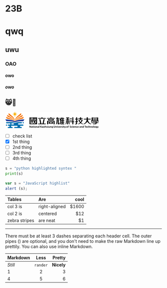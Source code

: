 # 23B
# qwq
## uwu
### OAO
#### owo
##### owo
😸🔄
----
![NKUST](logo.png "高科大")

- [ ] check list
- [X] 1st thing
- [ ] 2nd thing
- [ ] 3rd thing
- [ ] 4th thing

```python
s = "python highlighted syntex "
print(s)
```

```js
var s = "JavaScript highlist"
alert (s);
```
|     Tables    |      Are      |  cool  |
| :---------- | :----------- | ------: |
| col 3 is      | right-aligned	|  $1600 |
| col 2 is      |    centered   |    $12 |
| zebra stripes |    are neat   |     $1 |

---
<p>There must be at least 3 dashes separating each header cell.
The outer pipes () are optional, and you don't need to make the
raw Markdown line up prettily. You can also use inline Markdown.</p>

| Markdown |   Less   |     Pretty |
|:--------|:--------:| ----------:|
| *Still*  | `rander` | **Nicely** |
|    1     |    2     |      3 |
|    4     |    5     |      6 |
